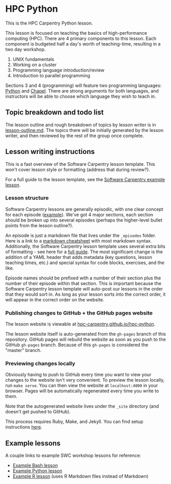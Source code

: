 # HPC Python

This is the HPC Carpentry Python lesson.

This lesson is focused on teaching the basics of high-performance computing
(HPC). There are 4 primary components to this lesson. Each component is
budgeted half a day's worth of teaching-time, resulting in a two day workshop.

1. UNIX fundamentals
2. Working on a cluster
3. Programming language introduction/review
4. Introduction to parallel programming

Sections 3 and 4 (programming) will feature two programming languages:
[Python](https://www.python.org/) and [Chapel](http://chapel.cray.com/).
There are strong arguments for both languages,
and instructors will be able to choose which language they wish to teach in.

## Topic breakdown and todo list

The lesson outline and rough breakdown of topics by lesson writer is in
[lesson-outline.md](lesson-outline.md).
The topics there will be initially generated by the lesson writer,
and then reviewed by the rest of the group once complete.

## Lesson writing instructions

This is a fast overview of the Software Carpentry lesson template.
This won't cover lesson style or formatting (address that during review?).

For a full guide to the lesson template, see the [Software Carpentry example
lesson](http://swcarpentry.github.io/lesson-example/).

### Lesson structure

Software Carpentry lessons are generally episodic, with one clear concept for
each episode ([example](http://swcarpentry.github.io/r-novice-gapminder/)).
We've got 4 major sections, each section should be broken up into several
episodes (perhaps the higher-level bullet points from the lesson outline?).

An episode is just a markdown file that lives under the `_episodes` folder.
Here is a link to a [markdown cheatsheet](
https://github.com/adam-p/markdown-here/wiki/Markdown-Cheatsheet) with most
markdown syntax.
Additionally, the Software Carpentry lesson template uses several extra bits of
formatting - see here for a [full guide](
http://swcarpentry.github.io/lesson-example/04-formatting/).
The most significant change is the addition of a YAML header that adds metadata
(key questions, lesson teaching times, etc.) and special syntax for code
blocks, exercises, and the like.

Episode names should be prefixed with a number of their section plus the number
of their episode within that section.
This is important because the Software Carpentry lesson template will auto-post
our lessons in the order that they would sort in.
As long as your lesson sorts into the correct order, it will appear in the
correct order on the website.

### Publishing changes to GitHub + the GitHub pages website

The lesson website is viewable at [hpc-carpentry.github.io/hpc-python](
https://hpc-carpentry.github.io/hpc-python).

The lesson website itself is auto-generated from the `gh-pages` branch of this
repository. GitHub pages will rebuild the website as soon as you push to the
GitHub `gh-pages` branch. Because of this `gh-pages` is considered the "master"
branch.

### Previewing changes locally

Obviously having to push to GitHub every time you want to view your changes to
the website isn't very convenient.
To preview the lesson locally, run `make serve`.
You can then view the website at `localhost:4000` in your browser.
Pages will be automatically regenerated every time you write to them.

Note that the autogenerated website lives under the `_site` directory
(and doesn't get pushed to GitHub).

This process requires Ruby, Make, and Jekyll. You can find setup instructions
[here](http://swcarpentry.github.io/lesson-example/setup/).

## Example lessons

A couple links to example SWC workshop lessons for reference:

* [Example Bash lesson](https://github.com/swcarpentry/shell-novice)
* [Example Python lesson](
  https://github.com/swcarpentry/python-novice-inflammation)
* [Example R lesson](https://github.com/swcarpentry/r-novice-gapminder)
  (uses R Markdown files instead of Markdown)
